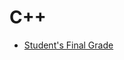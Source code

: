 # C++
- [Student's Final Grade](https://github.com/fculallad/CodeWarsSolutions/blob/main/CPlusPlus/student_final_grade.md)



